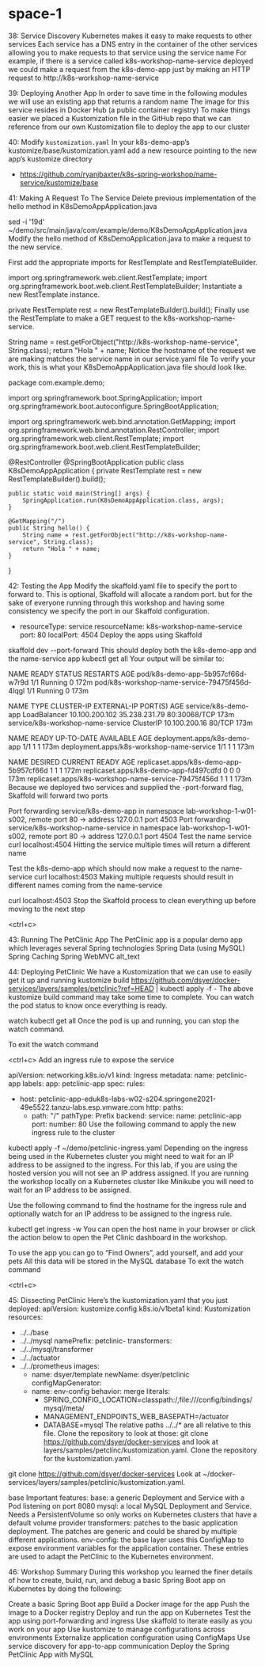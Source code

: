# space-1

38: Service Discovery
Kubernetes makes it easy to make requests to other services
Each service has a DNS entry in the container of the other services allowing you to make requests to that service using the service name
For example, if there is a service called k8s-workshop-name-service deployed we could make a request from the k8s-demo-app just by making an HTTP request to http://k8s-workshop-name-service


39: Deploying Another App
In order to save time in the following modules we will use an existing app that returns a random name
The image for this service resides in Docker Hub (a public container registry)
To make things easier we placed a Kustomization file in the GitHub repo that we can reference from our own Kustomization file to deploy the app to our cluster

40: Modify `kustomization.yaml`
In your k8s-demo-app’s kustomize/base/kustomization.yaml add a new resource pointing to the new app’s kustomize directory

- https://github.com/ryanjbaxter/k8s-spring-workshop/name-service/kustomize/base

41: Making A Request To The Service
Delete previous implementation of the hello method in K8sDemoAppApplication.java

 sed -i '19d' ~/demo/src/main/java/com/example/demo/K8sDemoAppApplication.java
Modify the hello method of K8sDemoApplication.java to make a request to the new service.

First add the appropriate imports for RestTemplate and RestTemplateBuilder.

import org.springframework.web.client.RestTemplate;
import org.springframework.boot.web.client.RestTemplateBuilder;
Instantiate a new RestTemplate instance.

private RestTemplate rest = new RestTemplateBuilder().build();
Finally use the RestTemplate to make a GET request to the k8s-workshop-name-service.

String name = rest.getForObject("http://k8s-workshop-name-service", String.class);
return "Hola " + name;
Notice the hostname of the request we are making matches the service name in our service.yaml file
To verify your work, this is what your K8sDemoAppApplication.java file should look like.

package com.example.demo;

import org.springframework.boot.SpringApplication;
import org.springframework.boot.autoconfigure.SpringBootApplication;

import org.springframework.web.bind.annotation.GetMapping;
import org.springframework.web.bind.annotation.RestController;
import org.springframework.web.client.RestTemplate;
import org.springframework.boot.web.client.RestTemplateBuilder;

@RestController
@SpringBootApplication
public class K8sDemoAppApplication {
private RestTemplate rest = new RestTemplateBuilder().build();

    public static void main(String[] args) {
        SpringApplication.run(K8sDemoAppApplication.class, args);
    }

    @GetMapping("/")
    public String hello() {
        String name = rest.getForObject("http://k8s-workshop-name-service", String.class);
        return "Hola " + name;
    }
}


42: Testing the App
Modify the skaffold.yaml file to specify the port to forward to. This is optional, Skaffold will allocate a random port. but for the sake of everyone running through this workshop and having some consistency we specify the port in our Skaffold configuration.

- resourceType: service
  resourceName: k8s-workshop-name-service 
  port: 80
  localPort: 4504
Deploy the apps using Skaffold

skaffold dev --port-forward
This should deploy both the k8s-demo-app and the name-service app
kubectl get all
Your output will be similar to:

NAME                                             READY   STATUS    RESTARTS   AGE
pod/k8s-demo-app-5b957cf66d-w7r9d                1/1     Running   0          172m
pod/k8s-workshop-name-service-79475f456d-4lqgl   1/1     Running   0          173m

NAME                                TYPE           CLUSTER-IP       EXTERNAL-IP     PORT(S)        AGE
service/k8s-demo-app                LoadBalancer   10.100.200.102   35.238.231.79   80:30068/TCP   173m
service/k8s-workshop-name-service   ClusterIP      10.100.200.16    <none>          80/TCP         173m

NAME                                        READY   UP-TO-DATE   AVAILABLE   AGE
deployment.apps/k8s-demo-app                1/1     1            1           173m
deployment.apps/k8s-workshop-name-service   1/1     1            1           173m

NAME                                                   DESIRED   CURRENT   READY   AGE
replicaset.apps/k8s-demo-app-5b957cf66d                1         1         1       172m
replicaset.apps/k8s-demo-app-fd497cdfd                 0         0         0       173m
replicaset.apps/k8s-workshop-name-service-79475f456d   1         1         1       173m
Because we deployed two services and supplied the -port-forward flag, Skaffold will forward two ports

Port forwarding service/k8s-demo-app in namespace lab-workshop-1-w01-s002, remote port 80 -> address 127.0.0.1 port 4503
Port forwarding service/k8s-workshop-name-service in namespace lab-workshop-1-w01-s002, remote port 80 -> address 127.0.0.1 port 4504
Test the name service
curl localhost:4504
Hitting the service multiple times will return a different name

Test the k8s-demo-app which should now make a request to the name-service
curl localhost:4503
Making multiple requests should result in different names coming from the name-service

curl localhost:4503
Stop the Skaffold process to clean everything up before moving to the next step

<ctrl+c>

43: Running The PetClinic App
The PetClinic app is a popular demo app which leverages several Spring technologies
Spring Data (using MySQL)
Spring Caching
Spring WebMVC
alt_text


44: Deploying PetClinic
We have a Kustomization that we can use to easily get it up and running
kustomize build https://github.com/dsyer/docker-services/layers/samples/petclinic?ref=HEAD | kubectl apply -f -
The above kustomize build command may take some time to complete. You can watch the pod status to know once everything is ready.

watch kubectl get all
Once the pod is up and running, you can stop the watch command.

To exit the watch command

<ctrl+c>
Add an ingress rule to expose the service

apiVersion: networking.k8s.io/v1
kind: Ingress
metadata:
  name: petclinic-app
  labels:
    app: petclinic-app
spec:
  rules:
  - host: petclinic-app-eduk8s-labs-w02-s204.springone2021-49e5522.tanzu-labs.esp.vmware.com
    http:
      paths:
      - path: "/"
        pathType: Prefix
        backend:
          service:
            name: petclinic-app
            port: 
              number: 80
Use the following command to apply the new ingress rule to the cluster

 kubectl apply -f ~/demo/petclinic-ingress.yaml
Depending on the ingress being used in the Kubernetes cluster you might need to wait for an IP address to be assigned to the ingress. For this lab, if you are using the hosted version you will not see an IP address assigned. If you are running the workshop locally on a Kubernetes cluster like Minikube you will need to wait for an IP address to be assigned.

Use the following command to find the hostname for the ingress rule and optionally watch for an IP address to be assigned to the ingress rule.

kubectl get ingress -w
You can open the host name in your browser or click the action below to open the Pet Clinic dashboard in the workshop.

To use the app you can go to “Find Owners”, add yourself, and add your pets
All this data will be stored in the MySQL database
To exit the watch command

<ctrl+c>

45: Dissecting PetClinic
Here’s the kustomization.yaml that you just deployed:
apiVersion: kustomize.config.k8s.io/v1beta1
kind: Kustomization
resources:
- ../../base
- ../../mysql
namePrefix: petclinic-
transformers:
- ../../mysql/transformer
- ../../actuator
- ../../prometheus
images:
  - name: dsyer/template
    newName: dsyer/petclinic
configMapGenerator:
  - name: env-config
    behavior: merge
    literals:
      - SPRING_CONFIG_LOCATION=classpath:/,file:///config/bindings/mysql/meta/
      - MANAGEMENT_ENDPOINTS_WEB_BASEPATH=/actuator
      - DATABASE=mysql
The relative paths ../../* are all relative to this file. Clone the repository to look at those: git clone https://github.com/dsyer/docker-services and look at layers/samples/petclinc/kustomization.yaml.
Clone the repository for the kustomization.yaml.

git clone https://github.com/dsyer/docker-services
Look at ~/docker-services/layers/samples/petclinic/kustomization.yaml.

base
Important features:
base: a generic Deployment and Service with a Pod listening on port 8080
mysql: a local MySQL Deployment and Service. Needs a PersistentVolume so only works on Kubernetes clusters that have a default volume provider
transformers: patches to the basic application deployment. The patches are generic and could be shared by multiple different applications.
env-config: the base layer uses this ConfigMap to expose environment variables for the application container. These entries are used to adapt the PetClinic to the Kubernetes environment.

46: Workshop Summary
During this workshop you learned the finer details of how to create, build, run, and debug a basic Spring Boot app on Kubernetes by doing the following:

Create a basic Spring Boot app
Build a Docker image for the app
Push the image to a Docker registry
Deploy and run the app on Kubernetes
Test the app using port-forwarding and ingress
Use skaffold to iterate easily as you work on your app
Use kustomize to manage configurations across environments
Externalize application configuration using ConfigMaps
Use service discovery for app-to-app communication
Deploy the Spring PetClinic App with MySQL
